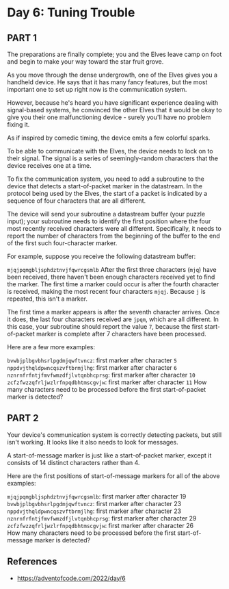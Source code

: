 # Day 6: Tuning Trouble  

## PART 1  
The preparations are finally complete; you and the Elves leave camp on foot and begin to make your way toward the star fruit grove.  

As you move through the dense undergrowth, one of the Elves gives you a handheld device. He says that it has many fancy features, but the most important one to set up right now is the communication system.  

However, because he's heard you have significant experience dealing with signal-based systems, he convinced the other Elves that it would be okay to give you their one malfunctioning device - surely you'll have no problem fixing it.  

As if inspired by comedic timing, the device emits a few colorful sparks.  

To be able to communicate with the Elves, the device needs to lock on to their signal. The signal is a series of seemingly-random characters that the device receives one at a time.  

To fix the communication system, you need to add a subroutine to the device that detects a start-of-packet marker in the datastream. In the protocol being used by the Elves, the start of a packet is indicated by a sequence of four characters that are all different.  

The device will send your subroutine a datastream buffer (your puzzle input); your subroutine needs to identify the first position where the four most recently received characters were all different. Specifically, it needs to report the number of characters from the beginning of the buffer to the end of the first such four-character marker.  

For example, suppose you receive the following datastream buffer:  

`mjqjpqmgbljsphdztnvjfqwrcgsmlb`
After the first three characters (`mjq`) have been received, there haven't been enough characters received yet to find the marker. The first time a marker could occur is after the fourth character is received, making the most recent four characters `mjqj`. Because `j` is repeated, this isn't a marker.  

The first time a marker appears is after the seventh character arrives. Once it does, the last four characters received are `jpqm`, which are all different. In this case, your subroutine should report the value `7`, because the first start-of-packet marker is complete after 7 characters have been processed.  

Here are a few more examples:  

`bvwbjplbgvbhsrlpgdmjqwftvncz`: first marker after character `5`
`nppdvjthqldpwncqszvftbrmjlhg`: first marker after character `6`
`nznrnfrfntjfmvfwmzdfjlvtqnbhcprsg`: first marker after character `10`
`zcfzfwzzqfrljwzlrfnpqdbhtmscgvjw`: first marker after character `11`
How many characters need to be processed before the first start-of-packet marker is detected?  

## PART 2  
Your device's communication system is correctly detecting packets, but still isn't working. It looks like it also needs to look for messages.  

A start-of-message marker is just like a start-of-packet marker, except it consists of 14 distinct characters rather than 4.  

Here are the first positions of start-of-message markers for all of the above examples:  

`mjqjpqmgbljsphdztnvjfqwrcgsmlb`: first marker after character 19  
`bvwbjplbgvbhsrlpgdmjqwftvncz`: first marker after character 23  
`nppdvjthqldpwncqszvftbrmjlhg`: first marker after character 23  
`nznrnfrfntjfmvfwmzdfjlvtqnbhcprsg`: first marker after character 29  
`zcfzfwzzqfrljwzlrfnpqdbhtmscgvjw`: first marker after character 26  
How many characters need to be processed before the first start-of-message marker is detected?  

## References  
* https://adventofcode.com/2022/day/6
